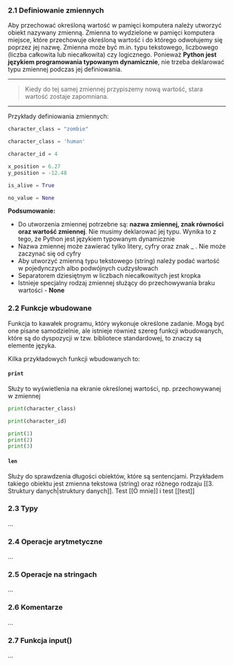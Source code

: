 ### 2.1 Definiowanie zmiennych
Aby przechować określoną wartość w pamięci komputera należy utworzyć obiekt nazywany zmienną. Zmienna to wydzielone w pamięci komputera miejsce, które przechowuje określoną wartość i do którego odwołujemy się poprzez jej nazwę. Zmienna może być m.in. typu tekstowego, liczbowego (liczba całkowita lub niecałkowita) czy logicznego. Ponieważ **Python jest językiem programowania typowanym dynamicznie**, nie trzeba deklarować typu zmiennej podczas jej definiowania.

---
>Kiedy do tej samej zmiennej przypiszemy nową wartość, stara wartość zostaje zapomniana.
---

Przykłady definiowania zmiennych:
```python
character_class = "zombie"
```

```python
character_class = 'human'
```

```python
character_id = 4
```

```python
x_position = 6.27
y_position = -12.48
```

```python
is_alive = True
```

```python
no_value = None
```

**Podsumowanie:**
- Do utworzenia zmiennej potrzebne są: **nazwa zmiennej, znak równości oraz wartość zmiennej**. Nie musimy deklarować jej typu. Wynika to z tego, że Python jest językiem typowanym dynamicznie
- Nazwa zmiennej może zawierać tylko litery, cyfry oraz znak _ . Nie może zaczynać się od cyfry
- Aby utworzyć zmienną typu tekstowego (string) należy podać wartość w pojedynczych albo podwójnych cudzysłowach
- Separatorem dziesiętnym w liczbach niecałkowitych jest kropka
- Istnieje specjalny rodzaj zmiennej służący do przechowywania braku wartości - **None**
### 2.2 Funkcje wbudowane
Funkcja to kawałek programu, który wykonuje określone zadanie. Mogą być one pisane samodzielnie, ale istnieje również szereg funkcji wbudowanych, które są do dyspozycji w tzw. bibliotece standardowej, to znaczy są elemente języka. 

Kilka przykładowych funkcji wbudowanych to:
#### `print`
Służy to wyświetlenia na ekranie określonej wartości, np. przechowywanej w zmiennej

```python
print(character_class)
```

```python
print(character_id)
```

```python
print(1)
print(2)
print(3)
```


#### `len`
Służy do sprawdzenia długości obiektów, które są sentencjami. Przykładem takiego obiektu jest zmienna tekstowa (string) oraz różnego rodzaju [[3. Struktury danych|struktury danych]]. Test [[O mnie]] i test [[test]]

### 2.3 Typy
...

### 2.4 Operacje arytmetyczne
...

### 2.5 Operacje na stringach
...

### 2.6 Komentarze
...

### 2.7 Funkcja input()
...

